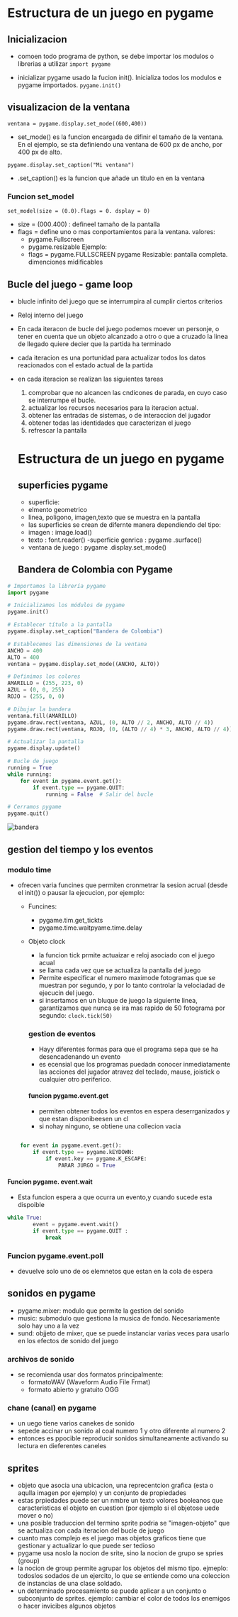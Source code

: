 
# Estructura de un juego en pygame
 
 ##  Inicializacion 

 - comoen todo programa de python, se debe importar los modulos o librerias a utilizar 
 `import pygame`

 - inicializar pygame usado la fucion init(). Inicializa todos los modulos e pygame importados.
 `pygame.init()`

 ## visualizacion de la ventana

`ventana = pygame.display.set_mode((600,400))`

- set_mode() es la funcion encargada de difinir el tamaño  de la ventana. En el ejemplo, se sta definiendo una ventana de 600 px de ancho, por 400 px de alto.

`pygame.display.set_caption("Mi ventana")`

- .set_caption() es la funcion que añade un titulo en en la ventana

### Funcion set_model 
`set_model(size = (0.0).flags = 0. dsplay = 0)`
- size = (000.400) : defineel tamaño de la pantalla
-  flags = define uno o mas conportamientos para la ventana.
    valores:
    - pygame.Fullscreen 
    - pygame.resizable
    Ejemplo:
    - flags = pygame.FULLSCREEN pygame
    Resizable: pantalla completa.
    dimenciones midificables 
## Bucle del juego - game loop
- blucle infinito del juego que se interrumpira al cumplir ciertos criterios 
- Reloj interno del juego 
- En cada iteracon de bucle del juego podemos moever un personje, o tener en cuenta que un objeto  alcanzado a otro o que a cruzado la linea de llegado quiere decier que la partida ha terminado 

- cada iteracion es una portunidad para actualizar todos los datos reacionados con el estado actual de la partida 

- en cada iteracion se realizan las siguientes tareas 
    1. comprobar que no alcancen las cndicones de parada, en cuyo caso se interrumpe el bucle.
    2. actualizar los recursos necesarios para la iteracion actual.
    3. obtener las entradas de sistemas, o de interaccion del jugador 
    4. obtener todas las identidades  que caracterizan el juego 
    5. refrescar la pantalla

    # Estructura de un juego en pygame 
    ## superficies pygame 
    - superficie:
    - elmento geometrico 
    - linea, poligono, imagen,texto que se muestra en la pantalla
    - las superficies se crean de difernte manera dependiendo del tipo:
    - imagen : image.load()
    - texto : font.reader()
    -superficie genrica : pygame .surface()
    - ventana de juego : pygame .display.set_mode()

    ## Bandera de Colombia con Pygame

```python
# Importamos la librería pygame
import pygame

# Inicializamos los módulos de pygame
pygame.init()

# Establecer título a la pantalla
pygame.display.set_caption("Bandera de Colombia")

# Establecemos las dimensiones de la ventana
ANCHO = 400
ALTO = 400
ventana = pygame.display.set_mode((ANCHO, ALTO))

# Definimos los colores
AMARILLO = (255, 223, 0) 
AZUL = (0, 0, 255)       
ROJO = (255, 0, 0)     

# Dibujar la bandera
ventana.fill(AMARILLO) 
pygame.draw.rect(ventana, AZUL, (0, ALTO // 2, ANCHO, ALTO // 4))  
pygame.draw.rect(ventana, ROJO, (0, (ALTO // 4) * 3, ANCHO, ALTO // 4))  

# Actualizar la pantalla
pygame.display.update()

# Bucle de juego
running = True
while running:
    for event in pygame.event.get():
        if event.type == pygame.QUIT:
            running = False  # Salir del bucle

# Cerramos pygame
pygame.quit()
```

![bandera](screen.jpg)

## gestion del tiempo y los eventos 

### modulo time
- ofrecen varia funcines que permiten cronmetrar la sesion acrual (desde el init()) o pausar la ejecucion, por ejemplo:
    - Funcines:
        - pygame.tim.get_tickts
        - pygame.time.waitpyame.time.delay

    - Objeto clock
        - la funcion tick prmite actuaizar e reloj asociado con el juego acual 
        - se llama cada vez que se actualiza la pantalla del juego
        - Permite especificar el numero maximode fotogramas que se muestran por segundo, y por lo tanto controlar la velociadad de ejecucin   del juego.
        - si insertamos en un bluque de juego la siguiente linea, garantizamos que nunca se ira mas rapido de 50 fotograma por segundo: `clock.tick(50)` 

        ### gestion de eventos
        - Hayy diferentes formas para que el programa sepa que se ha desencadenando un evento
        - es ecensial que los programas puedadn conocer inmediatamente las acciones del jugador atravez del teclado, mause, joistick o cualquier otro periferico.

        #### funcion pygame.event.get
        - permiten obtener todos los eventos en espera deserrganizados y que estan disponibeesen un cl
        - si nohay ninguno, se obtiene una collecion vacia

```python 

    for event in pygame.event.get():
        if event.type == pygame.kEYDOWN:
            if event.key == pygame.K_ESCAPE:
                PARAR JURGO = True 
```
#### Funcion pygame. event.wait 
- Esta funcion espera a que ocurra un evento,y cuando sucede esta dispoible 

```python
while True:
        event = pygame.event.wait()
        if event.type == pygame.QUIT :
            break
```
### Funcion pygame.event.poll
- devuelve solo uno de os elemnetos que estan en la cola de espera


## sonidos en pygame
- pygame.mixer: modulo que permite la gestion del sonido 
- music: submodulo que gestiona la musica de fondo. Necesariamente solo hay uno a la vez
- sund: objjeto de mixer, que se puede instanciar varias veces para usarlo en los efectos de sonido del juego 

### archivos de sonido 
- se recomienda usar dos formatos principalmente:
    - formatoWAV (Waveform Audio File Frmat)
    - formato abierto y gratuito OGG

### chane (canal) en pygame
- un uego tiene varios canekes de sonido 
- sepede accinar un sonido al coal numero 1 y otro diferente al numero 2 
- entonces es ppocible reproducir sonidos simultaneamente activando su lectura en dieferentes caneles 

## sprites 
- objeto que asocia una ubicacion, una reprecentcion grafica (esta o aqulla imagen por ejemplo)
 y un conjunto de propiedades 
 - estas prpiedades puede ser un nmbre un texto  volores booleanos que caracteristicas el objeto en cuestion (por ejemplo si el objetose uede mover o no)
 - una posible traduccion del termino sprite podria se "imagen-objeto" que se actualiza con cada iteracion del bucle de juego 
 - cuanto mas complejo es el juego mas objetos graficos tiene que gestionar y actualizar lo que puede ser tedioso 
 - pygame usa noslo la nocion de srite, sino la nocion de grupo se spries (group)
 - la nocion de group permite agrupar los objetos del mismo tipo. ejmeplo: todoslos sodados de un ejercito, lo que se entiende como una coleccion de instancias de una clase soldado.
 - un determinado procesamiento se puede aplicar a un conjunto o subconjunto de sprites. ejemplo: cambiar el color de todos los enemigos o hacer invicibes algunos objetos 